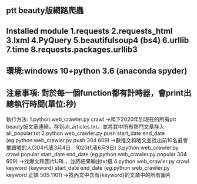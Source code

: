 ptt beauty版網路爬蟲
-------------------------------------------------------
Installed module
1.requests
2.requests_html
3.lxml
4.PyQuery
5.beautifulsoup4 (bs4)
6.urllib
7.time
8.requests.packages.urllib3
-------------------------------------------------------
環境:windows 10+python 3.6 (anaconda spyder)
-------------------------------------------------------
注意事項:
對於每一個function都有計時器，會print出總執行時間(單位:秒)
-------------------------------------------------------
執行方法:
1.python web_crawler.py crawl
->爬下2020年到現在的所有ptt beauty版文章連結，存到all_articles.txt。並將其中所有熱門文章存入all_popular.txt
2.python web_crawler.py push start_date end_date (eg.python web_crawler.py push 304 609)
->數推文和噓文並找出前10名最會推跟噓的人(304代表3月4日，1020代表6月9日)
3.python web_crawler.py crawl popular start_date end_date (eg.python web_crawler.py popular 304 609)
->找爆文和圖片URL，並將結果輸出txt檔
4.python web_crawler.py crawl keyword {keyword} start_date end_date (eg.python web_crawler.py keyword 正妹 505 1101)
->找內文中含有{keyword}的文章中的所有圖片
